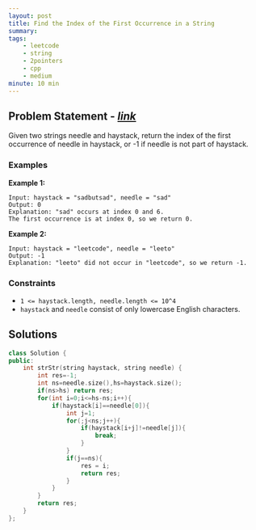```yaml
---
layout: post
title: Find the Index of the First Occurrence in a String                       
summary:
tags:
    - leetcode
    - string
    - 2pointers
    - cpp
    - medium
minute: 10 min
---
```


## Problem Statement - [*link*](https://leetcode.com/problems/find-the-index-of-the-first-occurrence-in-a-string/description/)  

Given two strings needle and haystack, return the index of the first occurrence of needle in haystack, or -1 if needle is not part of haystack.


### Examples


**Example 1:**   
```
Input: haystack = "sadbutsad", needle = "sad"
Output: 0
Explanation: "sad" occurs at index 0 and 6.
The first occurrence is at index 0, so we return 0.
```


**Example 2:**   
```
Input: haystack = "leetcode", needle = "leeto"
Output: -1
Explanation: "leeto" did not occur in "leetcode", so we return -1.
```

### Constraints

+ `1 <= haystack.length, needle.length <= 10^4`
+ `haystack` and `needle` consist of only lowercase English characters.

## Solutions

```cpp
class Solution {
public:
    int strStr(string haystack, string needle) {
        int res=-1;
        int ns=needle.size(),hs=haystack.size();
        if(ns>hs) return res;
        for(int i=0;i<=hs-ns;i++){
            if(haystack[i]==needle[0]){
                int j=1;
                for(;j<ns;j++){
                    if(haystack[i+j]!=needle[j]){
                        break;
                    }
                }
                if(j==ns){
                    res = i;
                    return res;
                }
            }
        }
        return res;
    }
};
```

